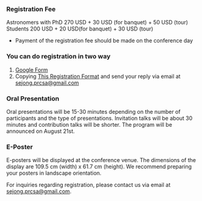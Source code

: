 ### Registration Fee

Astronomers with PhD 270 USD + 30 USD (for banquet) + 50 USD (tour)
Students 200 USD + 20 USD(for banquet) + 30 USD (tour)
* Payment of the registration fee should be made on the conference day

### You can do registration in two way
1. [Google Form](https://docs.google.com/forms/d/e/1FAIpQLScN-N2ma7K-2g581s9i5XLKcKhNYeFpn3Li7uWKL7xx8VKVwg/viewform)
2. Copying [This Registration Format](https://github.com/csj607/12thprcsa/blob/main/Pages/Registration_Form.md)
and send your reply via email at sejong.prcsa@gmail.com


### Oral Presentation

Oral presentations will be 15-30 minutes depending on the number of participants and the type of presentations.
Invitation talks will be about 30 minutes and contribution talks will be shorter.
The program will be announced on August 21st. ​

### E-Poster

E-posters will be displayed at the conference venue.
The dimensions of the display are 109.5 cm (width) x 61.7 cm (height).
We recommend preparing your posters in landscape orientation.

For inquiries regarding registration, please contact us via email at sejong.prcsa@gmail.com.

